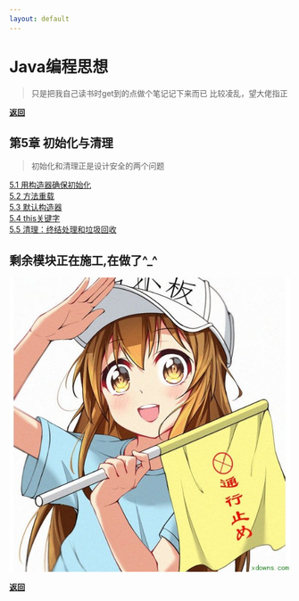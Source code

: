 ```yaml
---
layout: default
---
```

# Java编程思想  

>只是把我自己读书时get到的点做个笔记记下来而已
>比较凌乱，望大佬指正

[**返回**](/index)

## 第5章 初始化与清理  

>初始化和清理正是设计安全的两个问题  

[5.1 用构造器确保初始化](./5/51)  
[5.2 方法重载](./5/52)  
[5.3 默认构造器](./5/53)  
[5.4 this关键字](./5/54)  
[5.5 清理：终结处理和垃圾回收](./5/55)  

## 剩余模块正在施工,在做了^_^  

![stop](../stop.png)  

[**返回**](/index)